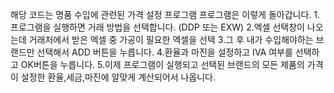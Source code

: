 해당 코드는 명품 수입에 관련된 가격 설정 프로그램
프로그램은 이렇게 돌아갑니다.
1.프로그램을 실행하면 거래 방법을 선택합니다. (DDP 또는 EXW)
2.엑셀 선택창이 나오는데 거래처에서 받은 엑셀 중 가공이 필요한 엑셀을 선택
3.그 후 내가 수입해야하는 브랜드만 선택해서 ADD 버튼을 누릅니다.
4.환율과 마진을 설정하고 IVA 여부를 선택하고 OK버튼을 누릅니다.
5.이제 프로그램이 실행되고 선택된 브랜드의 모든 제품의 가격이 설정한 환율,세금,마진에 알맞게 계산되어서 나옵니다.
